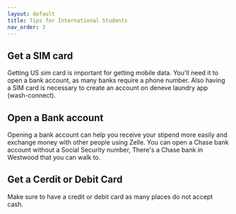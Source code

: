 ```yaml
---
layout: default
title: Tips for International Students
nav_order: 3
---
```

## Get a SIM card 
Getting US sim card is important for getting mobile data. You'll need it to open a bank account, as many banks require a phone number. Also having a SIM card is necessary to create an account on deneve laundry app (wash-connect). 

## Open a Bank account 
Opening a bank account can help you receive your stipend more easily and exchange money with other people using Zelle. You can open a Chase bank account without a Social Security number, There's a Chase bank in Westwood that you can walk to.

## Get a Cerdit or Debit Card
Make sure to have a credit or debit card as many places do not accept cash. 
